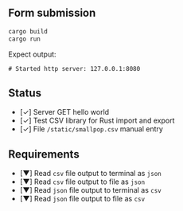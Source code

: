 ## Form submission

```bash
cargo build
cargo run
```

Expect output: 

`# Started http server: 127.0.0.1:8080`
  
## Status

- [✓] Server GET hello world
- [✓] Test CSV library for Rust import and export
- [✓] File `/static/smallpop.csv` manual entry

## Requirements

- [▼] Read `csv` file output to terminal as `json`
- [▼] Read `csv` file output to file as `json`
- [▼] Read `json` file output to terminal as `csv`
- [▼] Read `json` file output to file as `csv`